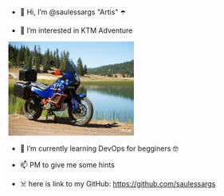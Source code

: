 - 👋 Hi, I’m @saulessargs "Artis" ☂️

- 👀 I’m interested in KTM Adventure

<img src="https://github.com/saulessargs/saulessargs/blob/main/module_1/990.jpg" width=50% height=50%>

- 🌱 I’m currently learning DevOps for begginers 🤓

- 📫 PM to give me some hints

- ☠️ here is link to my GitHub: https://github.com/saulessargs
